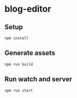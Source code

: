 # blog-editor

## Setup

```
npm install
```

## Generate assets

```
npm run build
```

## Run watch and server

```
npm run start
```
